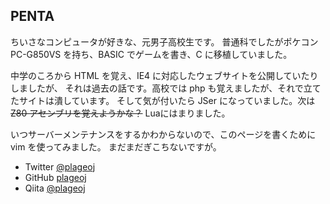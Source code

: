 ## PENTA
ちいさなコンピュータが好きな、元男子高校生です。
普通科でしたがポケコン PC-G850VS を持ち、BASIC でゲームを書き、C に移植していました。

中学のころから HTML を覚え、IE4 に対応したウェブサイトを公開していたりしましたが、
それは過去の話です。高校では php も覚えましたが、それで立てたサイトは潰しています。
そして気が付いたら JSer になっていました。次は ~~Z80 アセンブリを覚えようかな？~~
Luaにはまりました。

いつサーバーメンテナンスをするかわからないので、このページを書くために vim を使ってみました。
まだまだぎこちないですが。

- Twitter [@plageoj](//twitter.com/plageoj)
- GitHub [plageoj](//github.com/plageoj)
- Qiita [@plageoj](//qiita.com/plageoj)

